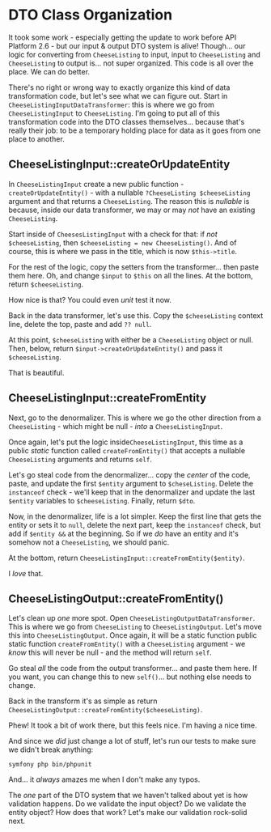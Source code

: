 # DTO Class Organization

It took some work - especially getting the update to work before API Platform 2.6 -
but our input & output DTO system is alive! Though... our logic for converting
from `CheeseListing` to input, input to `CheeseListing` and `CheeseListing` to
output is... not super organized. This code is all over the place. We can do
better.

There's no right or wrong way to exactly organize this kind of data
transformation code, but let's see what we can figure out. Start in
`CheeseListingInputDataTransformer`: this is where we go from `CheeseListingInput`
to `CheeseListing`. I'm going to put all of this transformation code into the
DTO classes themselves... because that's really their job: to be a temporary
holding place for data as it goes from one place to another.

## CheeseListingInput::createOrUpdateEntity

In `CheeseListingInput` create a new public function - `createOrUpdateEntity()` -
with a nullable `?CheeseListing $cheeseListing` argument and that returns a
`CheeseListing`. The reason this is *nullable* is because, inside our data
transformer, we may or may *not* have an existing `CheeseListing`.

Start inside of `CheesesListingInput` with a check for that: if *not*
`$cheeseListing`, then `$cheeseListing = new CheeseListing()`. And of course, this
is where we pass in the title, which is now `$this->title`.

For the rest of the logic, copy the setters from the transformer... then paste
them here. Oh, and change `$input` to `$this` on all the lines. At the bottom,
return `$cheeseListing`.

How nice is that? You could even *unit* test it now.

Back in the data transformer, let's use this. Copy the `$cheeseListing` context
line, delete the top, paste and add `?? null`.

At this point, `$cheeseListing` with either be a `CheeseListing` object or null.
Then, below, return `$input->createOrUpdateEntity()` and pass it `$cheeseListing`.

That is beautiful.

## CheeseListingInput::createFromEntity

Next, go to the denormalizer. This is where we go the other direction from a
`CheeseListing` - which might be null - *into* a `CheeseListingInput`.

Once again, let's put the logic inside`CheeseListingInput`, this time as a
public *static* function called `createFromEntity()` that accepts a nullable
`CheeseListing` arguments and returns `self`.

Let's go steal code from the denormalizer... copy the *center* of the code,
paste, and update the first `$entity` argument to `$cheseListing`. Delete the
`instanceof` check - we'll keep that in the denormalizer and update the last
`$entity` variables to `$cheeseListing`. Finally, return `$dto`.

Now, in the denormalizer, life is a lot simpler. Keep the first line that gets
the entity or sets it to `null`, delete the next part, keep the `instanceof`
check, but add if `$entity &&` at the beginning. So if we *do* have an entity
and it's somehow not a `CheeseListing`, we should panic.

At the bottom, return `CheeseListingInput::createFromEntity($entity)`.

I *love* that.

## CheeseListingOutput::createFromEntity()

Let's clean up *one* more spot. Open `CheeseListingOutputDataTransformer`.
This is where we go from `CheeseListing` to `CheeseListingOutput`. Let's move this
into `CheeseListingOutput`. Once again, it will be a static function public
static function `createFromEntity()` with a `CheeseListing` argument - we *know*
this will never be null - and the method will return `self`.

Go steal *all* the code from the output transformer... and paste them here. If
you want, you can change this to new `self()`... but nothing else needs to change.

Back in the transform it's as simple as
return `CheeseListingOutput::createFromEntity($cheeseListing)`.

Phew! It took a  bit of work there, but this feels nice. I'm having a nice time.

And since we *did* just change a lot of stuff, let's run our tests to make sure
we didn't break anything:

```terminal
symfony php bin/phpunit
```

And... it *always* amazes me when I don't make any typos.

The *one* part of the DTO system that we haven't talked about yet is how
validation happens. Do we validate the input object? Do we validate the entity
object? How does that work? Let's make our validation rock-solid next.
